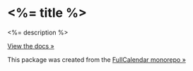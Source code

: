 
# <%= title %>

<%= description %>

[View the docs &raquo;](<%= docs %>)

This package was created from the [FullCalendar monorepo &raquo;](<%= repository.homepage %>)
